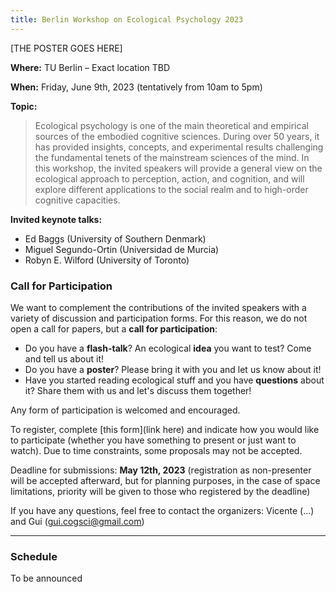 ```yaml
---
title: Berlin Workshop on Ecological Psychology 2023
---
```



[THE POSTER GOES HERE]

 
**Where:** TU Berlin – Exact location TBD
 
**When:** Friday, June 9th, 2023  (tentatively from 10am to 5pm)

**Topic:** 
> Ecological psychology is one of the main theoretical and empirical sources of the embodied cognitive sciences. During over 50 years, it has provided insights, concepts, and experimental results challenging the fundamental tenets of the mainstream sciences of the mind. In this workshop, the invited speakers will provide a general view on the ecological approach to perception, action, and cognition, and will explore different applications to the social realm and to high-order cognitive capacities.

**Invited keynote talks:**             
- Ed Baggs (University of Southern Denmark)
- Miguel Segundo-Ortin (Universidad de Murcia)
- Robyn E. Wilford (University of Toronto)


### Call for Participation

We want to complement the contributions of the invited speakers with a variety of discussion and participation forms. For this reason, we do not open a call for papers, but a **call for participation**:
 
- Do you have a **flash-talk**? An ecological **idea** you want to test? Come and tell us about it!
- Do you have a **poster**? Please bring it with you and let us know about it!   
- Have you started reading ecological stuff and you have **questions** about it? Share them with us and let's discuss them together!
 
Any form of participation is welcomed and encouraged. 

To register, complete [this form](link here) and indicate how you would like to participate (whether you have something to present or just want to watch). Due to time constraints, some proposals may not be accepted.  

Deadline for submissions: __**May 12th, 2023**__ (registration as non-presenter will be accepted afterward, but for planning purposes, in the case of space limitations, priority will be given to those who registered by the deadline)

If you have any questions, feel free to contact the organizers: Vicente (...) and Gui (gui.cogsci@gmail.com)



---

### Schedule

To be announced

